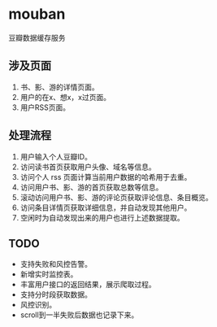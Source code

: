 # mouban

豆瓣数据缓存服务

## 涉及页面

1. 书、影、游的详情页面。
2. 用户的在x、想x，x过页面。
3. 用户RSS页面。

## 处理流程

1. 用户输入个人豆瓣ID。
2. 访问读书首页获取用户头像、域名等信息。
3. 访问个人 rss 页面计算当前用户数据的哈希用于去重。
4. 访问用户书、影、游的首页获取总数等信息。
5. 滚动访问用户书、影、游的评论页获取评论信息、条目概览。
6. 访问条目详情页获取详细信息，并自动发现其他用户。
7. 空闲时为自动发现出来的用户也进行上述数据提取。

## TODO
* 支持失败和风控告警。
* 新增实时监控表。
* 丰富用户接口的返回结果，展示爬取过程。
* 支持分时段获取数据。
* 风控识别。
* scroll到一半失败后数据也记录下来。
